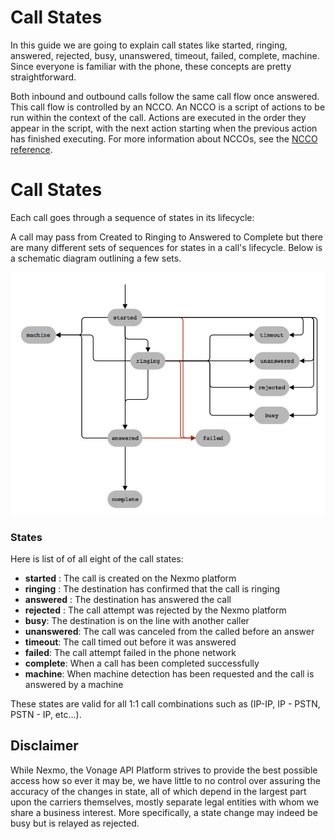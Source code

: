# Call States 

In this guide we are going to explain call states like started, ringing, answered, rejected, busy, unanswered, timeout, failed, complete, machine. Since everyone is familiar with the phone, these concepts are pretty straightforward. 
 
Both inbound and outbound calls follow the same call flow once answered. This call flow is controlled by an NCCO. An NCCO is a script of actions to be run within the context of the call. Actions are executed in the order they appear in the script, with the next action starting when the previous action has finished executing. For more information about NCCOs, see the [NCCO reference](/voice/voice-api/ncco-reference).

# Call States 

Each call goes through a sequence of states in its lifecycle:

A call may pass from Created to Ringing to Answered to Complete but there are many different sets of sequences for states in a call's lifecycle. Below is a schematic diagram outlining a few sets. 

![Call_States_RTC.png](./Call_States_RTC.png)

### States

Here is list of of all eight of the call states: 

- **started** : The call is created on the Nexmo platform
- **ringing** : The destination has confirmed that the call is ringing
- **answered** : The destination has answered the call
- **rejected** : The call attempt was rejected by the Nexmo platform
- **busy**: The destination is on the line with another caller
- **unanswered**: The call was canceled from the called before an answer
- **timeout**: The call timed out before it was answered
- **failed**: The call attempt failed in the phone network
- **complete**: When a call has been completed successfully
- **machine**: When machine detection has been requested and the call is answered by a machine

These states are valid for all 1:1 call combinations such as (IP-IP, IP - PSTN, PSTN - IP, etc...). 

## Disclaimer 

While Nexmo, the Vonage API Platform strives to provide the best possible access how so ever it may be, we have little to no control over assuring the accuracy of the changes in state, all of which depend in the largest part upon the carriers themselves, mostly separate legal entities with whom we share a business interest. More specifically, a state change may indeed be busy but is relayed as rejected. 
